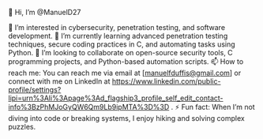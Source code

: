 👋 Hi, I’m @ManuelD27

👀 I’m interested in cybersecurity, penetration testing, and software development.
🌱 I’m currently learning advanced penetration testing techniques, secure coding practices in C, and automating tasks using Python.
💞️ I’m looking to collaborate on open-source security tools, C programming projects, and Python-based automation scripts.
📫 How to reach me: You can reach me via email at [manuelfduffis@gmail.com] or connect with me on LinkedIn at https://www.linkedin.com/public-profile/settings?lipi=urn%3Ali%3Apage%3Ad_flagship3_profile_self_edit_contact-info%3BzPhMJoGyQW6Qm9Lb9ipMTA%3D%3D .
⚡ Fun fact: When I’m not diving into code or breaking systems, I enjoy hiking and solving complex puzzles.

<!---
ManuelD27/ManuelD27 is a ✨ special ✨ repository because its `README.md` (this file) appears on your GitHub profile.
You can click the Preview link to take a look at your changes.
--->
